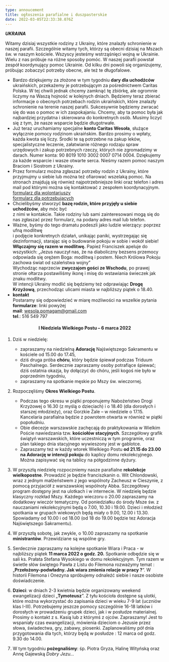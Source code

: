 ```yaml
---
type: annoucement
title: ogłoszenia parafialne i duszpasterskie
date: 2022-03-05T22:33:38.076Z
---
```

<!--StartFragment-->

***UKRAINA***

Witamy dzisiaj wszystkie rodziny z Ukrainy, które znalazły schronienie w naszej parafii. Szczególnie witamy tych, którzy są obecni dzisiaj na Mszach św. w naszym kościele. Wszyscy jesteśmy wstrząśnięci wojną w Ukrainie. Wielu z nas próbuje na różne sposoby pomóc. W naszej parafii powstał zespół koordynujący pomoc Ukrainie. Od kilku dni powoli się organizujemy, próbując zobaczyć potrzeby obecne, ale też te długofalowe.

* Bardzo dziękujemy za złożone w tym tygodniu **dary dla uchodźców** ukraińskich, przekażemy je potrzebującym za pośrednictwem Caritas Polska. W tej chwili jednak chcemy zamknąć tę zbiórkę, ale ogromnie liczymy na Waszą hojność w kolejnych dniach. Będziemy teraz zbierać informacje o obecnych potrzebach rodzin ukraińskich, które znalazły schronienie na terenie naszej parafii. Sukcesywnie będziemy zwracać się do was o pomoc w ich zaspokajaniu. Chcemy, aby ta pomoc była jak najbardziej przydatna i skierowana do konkretnych osób. Musimy liczyć się z tym, że nasze wsparcie będzie długotrwałe.
* Już teraz uruchamiamy specjalne **konto Caritas Wesoła**, służące wyłącznie pomocy rodzinom ukraińskim. Bardzo prosimy o wpłaty, każda kwota się liczy. Środki te są potrzebne na zakup leków, specjalistyczne leczenie, załatwianie różnego rodzaju spraw urzędowych i zakup potrzebnych rzeczy, których nie zgromadzimy w darach. Numer konta: 90 8019 1010 3002 0007 0714 0004. Dziękujemy za każde wsparcie i wasze otwarte serca. Nieśmy razem pomoc naszym Braciom i Siostrom z Ukrainy.
* Przez formularz można zgłaszać potrzeby rodzin z Ukrainy, które przyjmujmy u siebie lub można też ofiarować wszelaką pomoc. Na stronach znajdują się również najpotrzebniejsze linki oraz telefon i adres mail pod którymi można się kontaktować z zespołem koordynacyjnym.\
  [formularz dla wolontariuszy](https://bit.ly/pomagam-Ukraina)\
  [formularz dla potrzebujących](https://bit.ly/potrzebuje-Ukraina)
* Chcielibyśmy stworzyć **bazę rodzin, które przyjęły u siebie uchodźców**, aby móc być\
  z nimi w kontakcie. Takie rodziny lub sami zainteresowani mogą się do nas zgłaszać przez formularz, na podany adres mail lub telefon.
* Ważne, byśmy do tego dramatu podeszli jako ludzie wierzący: poprzez ufną modlitwę\
  i podjęcie konkretnych działań, unikając paniki, wystrzegając się dezinformacji, starając się o budowanie pokoju w sobie i wokół siebie!\
  **Włączajmy się razem w modlitwę.** Papież Franciszek apeluje do wszystkich: „Jezus nauczył nas, że na diaboliczny bezsens przemocy odpowiada się orężem Boga: modlitwą i postem. Niech Królowa Pokoju zachowa świat od szaleństwa wojny”\
  Wychodząc naprzeciw **zwyczajom gości ze Wschodu**, po prawej stronie ołtarza postawiliśmy ikonę i misę do wstawiania świeczek jak znaku modlitwy.\
  W intencji Ukrainy modlić się będziemy też odprawiając **Drogę Krzyżową**, przechodząc ulicami miasta w najbliższy piątek o 18.40.
* **kontakt**\
  Postaramy się odpowiedzieć w miarę możliwości na wszelkie pytania \
  **formularze**: linki powyżej\
  **mail**: wesola.pomagam@gmail.com\
  **tel**.: 516 549 797

<h4 style="text-align:center;">I Niedziela Wielkiego Postu – 6 marca 2022</h4>

1. Dziś w niedzielę:

   * zapraszamy na niedzielną **Adorację** Najświętszego Sakramentu w kościele od 15.00 do 17.45,
   * dziś druga próba **chóru**, który będzie śpiewał podczas Triduum Paschalnego. Serdecznie zapraszamy osoby potrafiące śpiewać; dziś ostatnia okazja, by dołączyć do chóru, jeśli kogoś nie było w poprzednim tygodniu,
   * zapraszamy na spotkanie męskie po Mszy św. wieczornej.
2. Rozpoczęliśmy **Okres Wielkiego Postu**. 

   * Podczas tego okresu w piątki proponujemy Nabożeństwo Drogi Krzyżowej o 16.30 (z myślą o dzieciach) i o 18.40 (dla dorosłych i starszej młodzieży), oraz Gorzkie Żale – w niedziele o 17.15. Kancelaria parafialna będzie z powrotem otwarta w również w piątki popołudniu.
   * Obie diecezje warszawskie zachęcają do praktykowania w Wielkim Poście nawiedzania tzw. **kościołów stacyjnych**. Szczegółowy grafik świątyń warszawskich, które uczestniczą w tym programie, oraz plan takiego dnia stacyjnego wywieszony jest w gablotce.
   * Zapraszamy też w każdy wtorek Wielkiego Postu **od 21.15 do 23.00 na Adorację w intencji pokoju** do kaplicy domu rekolekcyjnego. Można zapisywać się na tablicy na półgodzinne dyżury.
3. W przyszłą niedzielę rozpoczniemy nasze parafialne **rekolekcje wielkopostne**. Prowadzić je będzie franciszkanin o. Wit Chlondowski, wraz z jednym małżeństwem z jego wspólnoty Zacheusz w Cieszynie, z pomocą przyjaciół z warszawskiej wspólnoty Abba. Szczegółowy program dostępny jest na ulotkach i w internecie. W niedzielę będzie klasyczny rozkład Mszy. Każdego wieczoru o 20.00 zapraszamy na dodatkowy wieczór tematyczny. Od poniedziałku do środy Msze św. z nauczaniami rekolekcyjnymi będą o 7.00, 10.30 i 19.00. Dzieci i młodzież spotkania w grupach wiekowych będą miały o 9.00, 12.00 i 13.30. Spowiadamy od 10.00 i od 18.00 (od 18 do 19.00 będzie tez Adoracja Najświętszego Sakramentu).
4. W przyszłą sobotę, jak zwykle, o 10.00 zapraszamy na spotkanie **ministrantów**. Przewidziane są wspólne gry.
5. Serdecznie zapraszamy na kolejne spotkanie Wiara i Praca - w najbliższy piątek **11 marca 2022 o godz. 20.** Spotkanie odbędzie się w sali ks. Prałata Stefana Wysokiego w domu rekolekcyjnym. Tym razem w świetle słów świętego Pawła z Listu do Filemona rozważymy temat : „**Przełożony-podwładny. Jak wiara zmienia relacje w pracy ?**”. W historii Filemona i Onezyna spróbujemy odnaleźć siebie i nasze osobiste doświadczenie.
6. **Dzieci**: w dniach 2-3 kwietnia będzie organizowany weekend ewangelizacji dzieci „**Tymoteusz**”. Z tyłu kościoła dostępne są ulotki, które można wykorzystać do zapisania dzieci w wieku 7-9 lat (uczniów klas I-III). Potrzebujemy jeszcze pomocy szczególnie 16-18 latków i dorosłych w prowadzeniu grupek dzieci, jak i w posłudze materialnej. Prosimy o kontakt z s. Kasią lub z którymś z ojców. Zapraszamy! Jest to wspaniały czas ewangelizacji, mówienia dzieciom o Jezusie przez słowa, świadectwa, gry, zabawy, piosenki. Zaplanowaliśmy pół dnia przygotowania dla tych, którzy będą w posłudze : 12 marca od godz. 9.30 do 14.00.
7. W tym tygodniu **pożegnaliśmy**: śp. Piotra Gryza, Halinę Wityńską oraz Annę Gajewską *Dobry Jezu…*

<!--EndFragment-->